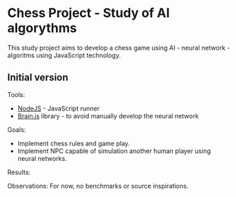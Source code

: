 # Chess Project - Study of AI algorythms

  This study project aims to develop a chess game using AI - neural network - algoritms using JavaScript technology.
  
## Initial version
Tools:
- [NodeJS](https://nodejs.org/) - JavaScript runner
- [Brain.js](https://github.com/BrainJS) library - to avoid manually develop the neural network

Goals:
- Implement chess rules and game play.
- Implement NPC capable of simulation another human player using neural networks.

Results:

Observations:
For now, no benchmarks or source inspirations.
